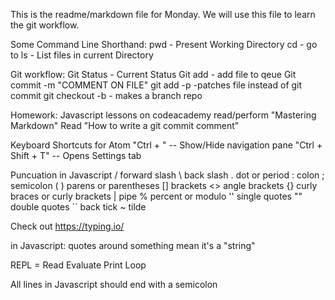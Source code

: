 This is the readme/markdown file for Monday.
We will use this file to learn the git workflow.

Some Command Line Shorthand:
  pwd - Present Working Directory
  cd <Directory> - go to <Directory>
  ls - List files in current Directory

Git workflow:
  Git Status - Current Status
  Git add <FILENAME> - add file to qeue
  Git commit -m "COMMENT ON FILE"
  git add -p -patches file instead of git commit
  git checkout -b <BRANCH NAME> - makes a branch repo

Homework:
  Javascript lessons on codeacademy
  read/perform "Mastering Markdown"
  Read "How to write a git commit comment"


Keyboard Shortcuts for Atom
"Ctrl + \" -- Show/Hide navigation pane
"Ctrl + Shift + T" -- Opens Settings tab


Puncuation in Javascript
/ forward slash
\ back slash
. dot or period
: colon
; semicolon
( ) parens or parentheses
[] brackets
<> angle brackets
{} curly braces or curly brackets
| pipe
% percent or modulo
'' single quotes
"" double quotes
`` back tick
~ tilde

Check out https://typing.io/

in Javascript: quotes around something mean it's a "string"

REPL = Read Evaluate Print Loop

All lines in Javascript should end with a semicolon
